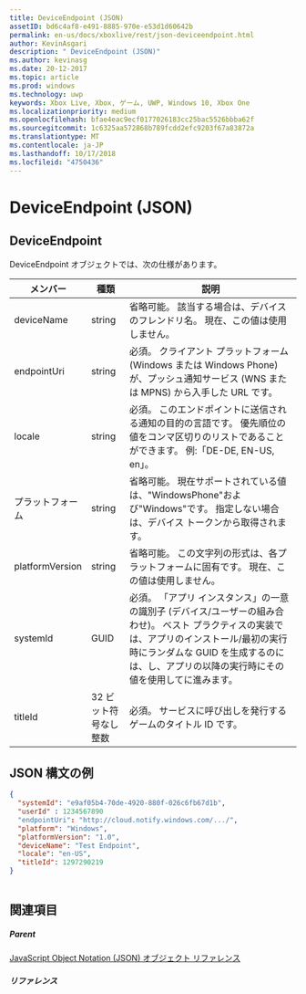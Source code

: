 ```yaml
---
title: DeviceEndpoint (JSON)
assetID: bd6c4af8-e491-8885-970e-e53d1d60642b
permalink: en-us/docs/xboxlive/rest/json-deviceendpoint.html
author: KevinAsgari
description: " DeviceEndpoint (JSON)"
ms.author: kevinasg
ms.date: 20-12-2017
ms.topic: article
ms.prod: windows
ms.technology: uwp
keywords: Xbox Live, Xbox, ゲーム, UWP, Windows 10, Xbox One
ms.localizationpriority: medium
ms.openlocfilehash: bfae4eac9ecf0177026183cc25bac5526bbba62f
ms.sourcegitcommit: 1c6325aa572868b789fcdd2efc9203f67a83872a
ms.translationtype: MT
ms.contentlocale: ja-JP
ms.lasthandoff: 10/17/2018
ms.locfileid: "4750436"
---
```

# <a name="deviceendpoint-json"></a>DeviceEndpoint (JSON)
 
<a id="ID4EO"></a>

 
## <a name="deviceendpoint"></a>DeviceEndpoint
 
DeviceEndpoint オブジェクトでは、次の仕様があります。
 
| メンバー| 種類| 説明| 
| --- | --- | --- | 
| deviceName| string| 省略可能。 該当する場合は、デバイスのフレンドリ名。 現在、この値は使用しません。| 
| endpointUri| string| 必須。 クライアント プラットフォーム (Windows または Windows Phone) が、プッシュ通知サービス (WNS または MPNS) から入手した URL です。| 
| locale| string| 必須。 このエンドポイントに送信される通知の目的の言語です。 優先順位の値をコンマ区切りのリストであることができます。 例:「DE-DE, EN-US, en」。| 
| プラットフォーム| string| 省略可能。 現在サポートされている値は、"WindowsPhone"および"Windows"です。 指定しない場合は、デバイス トークンから取得されます。| 
| platformVersion| string| 省略可能。 この文字列の形式は、各プラットフォームに固有です。 現在、この値は使用しません。| 
| systemId| GUID| 必須。 「アプリ インスタンス」の一意の識別子 (デバイス/ユーザーの組み合わせ)。 ベスト プラクティスの実装では、アプリのインストール/最初の実行時にランダムな GUID を生成するのには、し、アプリの以降の実行時にその値を使用してに進みます。| 
| titleId| 32 ビット符号なし整数| 必須。 サービスに呼び出しを発行するゲームのタイトル ID です。| 
  
<a id="ID4EGD"></a>

 
## <a name="sample-json-syntax"></a>JSON 構文の例
 

```json
{
  "systemId": "e9af05b4-70de-4920-880f-026c6fb67d1b",
  "userId" : 1234567890
  "endpointUri": "http://cloud.notify.windows.com/.../",
  "platform": "Windows",
  "platformVersion": "1.0",
  "deviceName": "Test Endpoint",
  "locale": "en-US",
  "titleId": 1297290219
}
    
```

  
<a id="ID4EPD"></a>

 
## <a name="see-also"></a>関連項目
 
<a id="ID4ERD"></a>

 
##### <a name="parent"></a>Parent 

[JavaScript Object Notation (JSON) オブジェクト リファレンス](atoc-xboxlivews-reference-json.md)

  
<a id="ID4E4D"></a>

 
##### <a name="reference"></a>リファレンス   